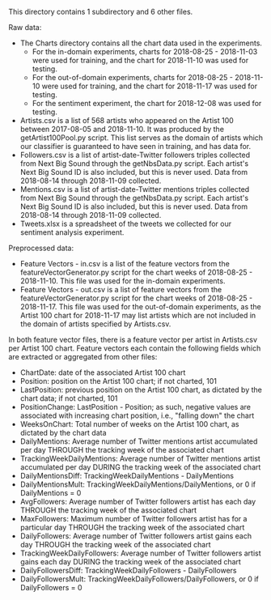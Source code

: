 This directory contains 1 subdirectory and 6 other files.

Raw data:
- The Charts directory contains all the chart data used in the experiments. 
	* For the in-domain experiments, charts for 2018-08-25 - 2018-11-03 were used for training, and the chart for 2018-11-10 was used for testing.
	* For the out-of-domain experiments, charts for 2018-08-25 - 2018-11-10 were used for training, and the chart for 2018-11-17 was used for testing.
	* For the sentiment experiment, the chart for 2018-12-08 was used for testing.
- Artists.csv is a list of 568 artists who appeared on the Artist 100 between 2017-08-05 and 2018-11-10. It was produced by the getArtist100Pool.py script. This list serves as the domain of artists which our classifier is guaranteed to have seen in training, and has data for.
- Followers.csv is a list of artist-date-Twitter followers triples collected from Next Big Sound through the getNbsData.py script. Each artist's Next Big Sound ID is also included, but this is never used. Data from 2018-08-14 through 2018-11-09 collected.
- Mentions.csv is a list of artist-date-Twitter mentions triples collected from Next Big Sound through the getNbsData.py script. Each artist's Next Big Sound ID is also included, but this is never used. Data from 2018-08-14 through 2018-11-09 collected.
- Tweets.xlsx is a spreadsheet of the tweets we collected for our sentiment analysis experiment.

Preprocessed data:
- Feature Vectors - in.csv is a list of the feature vectors from the featureVectorGenerator.py script for the chart weeks of 2018-08-25 - 2018-11-10. This file was used for the in-domain experiments.
- Feature Vectors - out.csv is a list of feature vectors from the featureVectorGenerator.py script for the chart weeks of 2018-08-25 - 2018-11-17. This file was used for the out-of-domain experiments, as the Artist 100 chart for 2018-11-17 may list artists which are not included in the domain of artists specified by Artists.csv.

In both feature vector files, there is a feature vector per artist in Artists.csv per Artist 100 chart. Feature vectors each contain the following fields which are extracted or aggregated from other files:
- ChartDate: date of the associated Artist 100 chart
- Position: position on the Artist 100 chart; if not charted, 101
- LastPosition: previous position on the Artist 100 chart, as dictated by the chart data; if not charted, 101
- PositionChange: LastPosition - Position; as such, negative values are associated with increasing chart position, i.e., "falling down" the chart
- WeeksOnChart: Total number of weeks on the Artist 100 chart, as dictated by the chart data
- DailyMentions: Average number of Twitter mentions artist accumulated per day THROUGH the tracking week of the associated chart
- TrackingWeekDailyMentions: Average number of Twitter mentions artist accumulated per day DURING the tracking week of the associated chart
- DailyMentionsDiff: TrackingWeekDailyMentions - DailyMentions
- DailyMentionsMult: TrackingWeekDailyMentions/DailyMentions, or 0 if DailyMentions = 0
- AvgFollowers: Average number of Twitter followers artist has each day THROUGH the tracking week of the associated chart
- MaxFollowers: Maximum number of Twitter followers artist has for a particular day THROUGH the tracking week of the associated chart
- DailyFollowers: Average number of Twitter followers artist gains each day THROUGH the tracking week of the associated chart
- TrackingWeekDailyFollowers: Average number of Twitter followers artist gains each day DURING the tracking week of the associated chart
- DailyFollowersDiff: TrackingWeekDailyFollowers - DailyFollowers
- DailyFollowersMult: TrackingWeekDailyFollowers/DailyFollowers, or 0 if DailyFollowers = 0